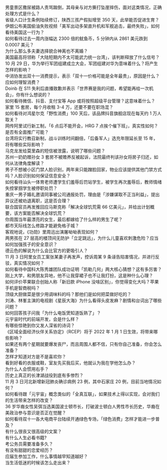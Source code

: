 男童景区撒尿被路人责骂踹倒，其母亲与对方撕打坠崖摔伤，面对这类情况，正确处理方式是什么？  
省级人口计生条例陆续修订，陕西三孩产假拟增至 350 天，此举能否促进生育？  
伊朗公布美国偷油失败视频「美军出动多架直升机和军舰追击，最终失败」，如何看待美国这一行为？  
如何看待过去一周内涨幅达 2300 倍的鱿鱼币，5 分钟内从 2861 美元跌到 0.0007 美元？  
为什么那么多夫妻选择貌合神离也不离婚？  
美国最高将领称「大陆短期内不太可能武力统一台湾」，该判断释放了什么信号？  
10 月 29 日，华为举行军团组建成立大会，军团组建对华为意味着什么？将产生怎样的影响？  
中消协发出双十一消费提示，表示「双十一价格可能是全年最贵」，原因是什么？应如何理智消费？  
Doinb 在 S11 失利后直播致歉并表示「世界赛是我的问题，希望能再给一次机会」，你有什么想说的？  
如何看待微信、抖音、支付宝等 App 或将按照超级平台管理？这意味着什么？  
家里 15 套房，每个月收租 3-4 万，还要不要在职场混？  
如何看待对鸿星尔克「野性消费」100 天后，该品牌抖音旗舰店现在每天约 1 万人取关？  
网传阿里试行新工制，「6 点后不能开会，HRG 7 点挨个催下班」，真实性如何？是否有全面推广可能？  
台湾将实行教召新制，战斗训练时间翻倍，「后备军人」选充年限延长至 15 年，将有哪些实际影响？  
马克龙发给莫里森的短信被泄露，说明了哪些问题？  
苏州一奶奶赠孙女 3 套房不被赡养反被起诉，法院最终判该孙女将房子归还，如何从法律角度解读？  
男子不想被小区门禁人脸识别，两年来只能蹭脸回家，物业应该提供其他门禁方式吗？人脸识别如何保证信息安全？  
如何看待汕头一体育老师遭学生们羞辱后罚站学生，被学生再次羞辱后，教师情绪失控掌掴学生被停职处罚？  
重庆一男子婚礼邀请同事被公司通报处罚，理由是「涉嫌谋取不正当利益」，提出异议还被劝退离职，这是否合理？  
联合国官员再发推回应马斯克称「解决全球饥荒需 66 亿美元」，并给出计划概要，该方案能否解决全球饥荒？  
你周围当年最漂亮的女生，最后都嫁给了什么样的男生了呢？  
都市天际线怎么修路才能避免格子城？  
客观地说，《功勋》里周迅出演屠呦呦表现如何？  
两男孩在 27 层高的楼顶间无防护「立定跳远」，为什么儿童喜欢刺激危险？应当如何加强孩子的安全意识？  
德云色的解说为什么会比官方的更吸引人？  
11 月 3 日阿里女员工案张某妻子再发声，控诉周某 9 条诬告陷害情况，并进行反驳，真实情况如何？  
如何看待中国科大陈秀雄团队成功证明「凯勒几何」两大核心猜想？这有多厉害？  
刚上大学，和男朋友异地，他不让我穿裙子也不让我打扮，这是种什么心理？  
如何评价苹果联合创始人称「新旧款 iPhone 没啥区别」，你觉得变化大吗？苹果手机是智商税吗？  
顶级大厨做菜是很少用调味料的吗？那他们是如何把菜做好吃的？  
刘涛、林峯主演的电视剧《星辰大海》为什么看得头皮发麻？剧情和台词出了哪些问题？  
如何回答孩子问我「为什么电饭煲知道饭熟了」？  
元宇宙时代的前端开发，会是什么样？  
有哪些惊艳到你又发人深省的诗词？  
《区域全面经济伙伴关系协定》（RCEP）将于 2022 年 1 月 1 日生效，将带来哪些影响？  
如果还有两个星期就要爆发丧尸，而且周围人都不信，只有你自己准备，你会怎么准备？  
怎样才知道对方是不是喜欢你？  
看到好看的衣服或鞋，室友先买我后买，他就认为我在学他怎么办？  
为什么人会惯用右手？  
历史上真正的长津湖战役到底有多惨烈？  
11 月 3 日河北新增新冠肺炎确诊病例 23 例，其中石家庄 20 例，目前当地情况如何？  
如何看待跟「元宇宙」概念类似的「全真互联」，如果技术上得以实现，会对我们的生活带来怎样的改变？  
36 岁华裔女性吴弭当选美国波士顿市长，打破波士顿白人男性市长历史，华裔在美政治参与意识是否正在觉醒？  
如何看待双十一各大电商平台陆续开通绿色专场，「绿色消费」怎样才能进一步普及？  
有什么很丧又很高级的文案？  
有什么人生必看书籍?  
考公务员需要准备多久？  
有没有甜甜的恋爱经历？  
应届生参加工作，什么事情越早知道越好？  
当生活低迷的时候该怎么走出来？  
